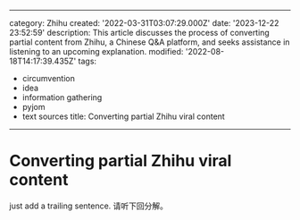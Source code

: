 ------
category: Zhihu
created: '2022-03-31T03:07:29.000Z'
date: '2023-12-22 23:52:59'
description: This article discusses the process of converting partial content from
  Zhihu, a Chinese Q&A platform, and seeks assistance in listening to an upcoming
  explanation.
modified: '2022-08-18T14:17:39.435Z'
tags:
- circumvention
- idea
- information gathering
- pyjom
- text sources
title: Converting partial Zhihu viral content
------

# Converting partial Zhihu viral content

just add a trailing sentence.
请听下回分解。
